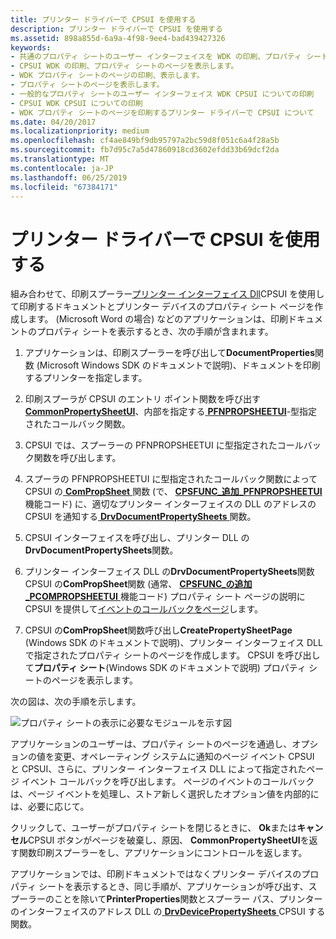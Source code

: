 ```yaml
---
title: プリンター ドライバーで CPSUI を使用する
description: プリンター ドライバーで CPSUI を使用する
ms.assetid: 898a855d-6a9a-4f98-9ee4-bad439427326
keywords:
- 共通のプロパティ シートのユーザー インターフェイスを WDK の印刷、プロパティ シートのページを表示します。
- CPSUI WDK の印刷、プロパティ シートのページを表示します。
- WDK プロパティ シートのページの印刷、表示します。
- プロパティ シートのページを表示します。
- 一般的なプロパティ シートのユーザー インターフェイス WDK CPSUI についての印刷
- CPSUI WDK CPSUI についての印刷
- WDK プロパティ シートのページを印刷するプリンター ドライバーで CPSUI について
ms.date: 04/20/2017
ms.localizationpriority: medium
ms.openlocfilehash: cf4ae849bf9db95797a2bc59d8f051c6a4f28a5b
ms.sourcegitcommit: fb7d95c7a5d47860918cd3602efdd33b69dcf2da
ms.translationtype: MT
ms.contentlocale: ja-JP
ms.lasthandoff: 06/25/2019
ms.locfileid: "67384171"
---
```

# <a name="using-cpsui-with-printer-drivers"></a>プリンター ドライバーで CPSUI を使用する





組み合わせて、印刷スプーラー[プリンター インターフェイス Dll](printer-interface-dll.md)CPSUI を使用して印刷するドキュメントとプリンター デバイスのプロパティ シート ページを作成します。 (Microsoft Word の場合) などのアプリケーションは、印刷ドキュメントのプロパティ シートを表示するとき、次の手順が含まれます。

1.  アプリケーションは、印刷スプーラーを呼び出して**DocumentProperties**関数 (Microsoft Windows SDK のドキュメントで説明)、ドキュメントを印刷するプリンターを指定します。

2.  印刷スプーラが CPSUI のエントリ ポイント関数を呼び出す[ **CommonPropertySheetUI**](https://docs.microsoft.com/windows-hardware/drivers/ddi/content/compstui/nf-compstui-commonpropertysheetuia)、内部を指定する[ **PFNPROPSHEETUI**](https://docs.microsoft.com/windows-hardware/drivers/ddi/content/compstui/nc-compstui-pfnpropsheetui)-型指定されたコールバック関数。

3.  CPSUI では、スプーラーの PFNPROPSHEETUI に型指定されたコールバック関数を呼び出します。

4.  スプーラの PFNPROPSHEETUI に型指定されたコールバック関数によって CPSUI の[ **ComPropSheet** ](https://docs.microsoft.com/windows-hardware/drivers/ddi/content/compstui/nc-compstui-pfncompropsheet)関数 (で、 [ **CPSFUNC\_追加\_PFNPROPSHEETUI** ](https://docs.microsoft.com/previous-versions/ff546391(v=vs.85))機能コード) に、適切なプリンター インターフェイスの DLL のアドレスの CPSUI を通知する[ **DrvDocumentPropertySheets** ](https://docs.microsoft.com/windows-hardware/drivers/ddi/content/winddiui/nf-winddiui-drvdocumentpropertysheets)関数。

5.  CPSUI インターフェイスを呼び出し、プリンター DLL の**DrvDocumentPropertySheets**関数。

6.  プリンター インターフェイス DLL の**DrvDocumentPropertySheets**関数 CPSUI の**ComPropSheet**関数 (通常、 [ **CPSFUNC\_の追加\_PCOMPROPSHEETUI** ](https://docs.microsoft.com/previous-versions/ff546388(v=vs.85))機能コード) プロパティ シート ページの説明に CPSUI を提供して[イベントのコールバックをページ](page-event-callbacks.md)します。

7.  CPSUI の**ComPropSheet**関数呼び出し**CreatePropertySheetPage** (Windows SDK のドキュメントで説明)、プリンター インターフェイス DLL で指定されたプロパティ シートのページを作成します。 CPSUI を呼び出して**プロパティ シート**(Windows SDK のドキュメントで説明) プロパティ シートのページを表示します。

次の図は、次の手順を示します。

![プロパティ シートの表示に必要なモジュールを示す図](images/usecpsui.png)

アプリケーションのユーザーは、プロパティ シートのページを通過し、オプションの値を変更、オペレーティング システムに通知のページ イベント CPSUI と CPSUI、さらに、プリンター インターフェイス DLL によって指定されたページ イベント コールバックを呼び出します。 ページのイベントのコールバックは、ページ イベントを処理し、ストア新しく選択したオプション値を内部的には、必要に応じて。

クリックして、ユーザーがプロパティ シートを閉じるときに、 **Ok**または**キャンセル**CPSUI ボタンがページを破棄し、原因、 **CommonPropertySheetUI**を返す関数印刷スプーラーをし、アプリケーションにコントロールを返します。

アプリケーションでは、印刷ドキュメントではなくプリンター デバイスのプロパティ シートを表示するとき、同じ手順が、アプリケーションが呼び出す、スプーラーのことを除いて**PrinterProperties**関数とスプーラー パス、プリンターのインターフェイスのアドレス DLL の[ **DrvDevicePropertySheets** ](https://docs.microsoft.com/windows-hardware/drivers/ddi/content/winddiui/nf-winddiui-drvdevicepropertysheets) CPSUI する関数。

 

 




